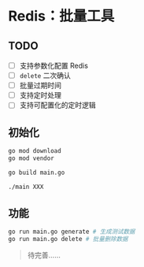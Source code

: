 # Redis：批量工具

## TODO

- [ ] 支持参数化配置 Redis
- [ ] `delete` 二次确认
- [ ] 批量过期时间
- [ ] 支持定时处理
- [ ] 支持可配置化的定时逻辑

## 初始化

```bash
go mod download
go mod vendor

go build main.go

./main XXX
```

## 功能

```bash
go run main.go generate # 生成测试数据
go run main.go delete # 批量删除数据
```

> 待完善……